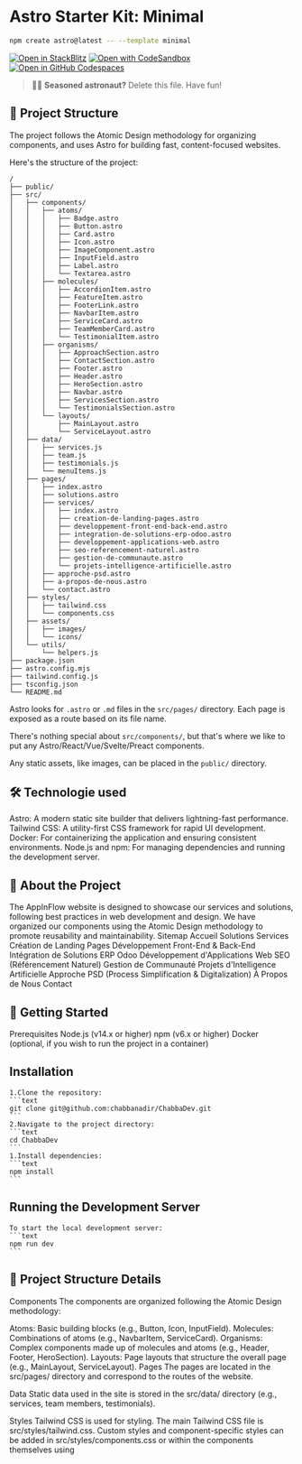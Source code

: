 # Astro Starter Kit: Minimal

```sh
npm create astro@latest -- --template minimal
```

[![Open in StackBlitz](https://developer.stackblitz.com/img/open_in_stackblitz.svg)](https://stackblitz.com/github/withastro/astro/tree/latest/examples/minimal)
[![Open with CodeSandbox](https://assets.codesandbox.io/github/button-edit-lime.svg)](https://codesandbox.io/p/sandbox/github/withastro/astro/tree/latest/examples/minimal)
[![Open in GitHub Codespaces](https://github.com/codespaces/badge.svg)](https://codespaces.new/withastro/astro?devcontainer_path=.devcontainer/minimal/devcontainer.json)

> 🧑‍🚀 **Seasoned astronaut?** Delete this file. Have fun!

## 🚀 Project Structure

The project follows the Atomic Design methodology for organizing components, and uses Astro for building fast, content-focused websites.

Here's the structure of the project:
```text
/
├── public/
├── src/
│   ├── components/
│   │   ├── atoms/
│   │   │   ├── Badge.astro
│   │   │   ├── Button.astro
│   │   │   ├── Card.astro
│   │   │   ├── Icon.astro
│   │   │   ├── ImageComponent.astro
│   │   │   ├── InputField.astro
│   │   │   ├── Label.astro
│   │   │   └── Textarea.astro
│   │   ├── molecules/
│   │   │   ├── AccordionItem.astro
│   │   │   ├── FeatureItem.astro
│   │   │   ├── FooterLink.astro
│   │   │   ├── NavbarItem.astro
│   │   │   ├── ServiceCard.astro
│   │   │   ├── TeamMemberCard.astro
│   │   │   └── TestimonialItem.astro
│   │   ├── organisms/
│   │   │   ├── ApproachSection.astro
│   │   │   ├── ContactSection.astro
│   │   │   ├── Footer.astro
│   │   │   ├── Header.astro
│   │   │   ├── HeroSection.astro
│   │   │   ├── Navbar.astro
│   │   │   ├── ServicesSection.astro
│   │   │   └── TestimonialsSection.astro
│   │   └── layouts/
│   │       ├── MainLayout.astro
│   │       └── ServiceLayout.astro
│   ├── data/
│   │   ├── services.js
│   │   ├── team.js
│   │   ├── testimonials.js
│   │   └── menuItems.js
│   ├── pages/
│   │   ├── index.astro
│   │   ├── solutions.astro
│   │   ├── services/
│   │   │   ├── index.astro
│   │   │   ├── creation-de-landing-pages.astro
│   │   │   ├── developpement-front-end-back-end.astro
│   │   │   ├── integration-de-solutions-erp-odoo.astro
│   │   │   ├── developpement-applications-web.astro
│   │   │   ├── seo-referencement-naturel.astro
│   │   │   ├── gestion-de-communaute.astro
│   │   │   └── projets-intelligence-artificielle.astro
│   │   ├── approche-psd.astro
│   │   ├── a-propos-de-nous.astro
│   │   └── contact.astro
│   ├── styles/
│   │   ├── tailwind.css
│   │   └── components.css
│   ├── assets/
│   │   ├── images/
│   │   └── icons/
│   └── utils/
│       └── helpers.js
├── package.json
├── astro.config.mjs
├── tailwind.config.js
├── tsconfig.json
└── README.md
```

Astro looks for `.astro` or `.md` files in the `src/pages/` directory. Each page is exposed as a route based on its file name.

There's nothing special about `src/components/`, but that's where we like to put any Astro/React/Vue/Svelte/Preact components.

Any static assets, like images, can be placed in the `public/` directory.


## 🛠️ Technologie used

Astro: A modern static site builder that delivers lightning-fast performance.
Tailwind CSS: A utility-first CSS framework for rapid UI development.
Docker: For containerizing the application and ensuring consistent environments.
Node.js and npm: For managing dependencies and running the development server.

## 📖 About the Project

The AppInFlow website is designed to showcase our services and solutions, following best practices in web development and design. We have organized our components using the Atomic Design methodology to promote reusability and maintainability.
Sitemap
Accueil
Solutions
Services
Création de Landing Pages
Développement Front-End & Back-End
Intégration de Solutions ERP Odoo
Développement d'Applications Web
SEO (Référencement Naturel)
Gestion de Communauté
Projets d'Intelligence Artificielle
Approche PSD (Process Simplification & Digitalization)
À Propos de Nous
Contact

## 🔧 Getting Started

Prerequisites
Node.js (v14.x or higher)
npm (v6.x or higher)
Docker (optional, if you wish to run the project in a container)

## Installation

    1.Clone the repository:
    ```text
    git clone git@github.com:chabbanadir/ChabbaDev.git
    ```
    2.Navigate to the project directory:
    ```text
    cd ChabbaDev
    ```
    1.Install dependencies:
    ```text
    npm install
    ```

## Running the Development Server

    To start the local development server:
    ```text
    npm run dev
    ```

## 🧩 Project Structure Details

Components
The components are organized following the Atomic Design methodology:

Atoms: Basic building blocks (e.g., Button, Icon, InputField).
Molecules: Combinations of atoms (e.g., NavbarItem, ServiceCard).
Organisms: Complex components made up of molecules and atoms (e.g., Header, Footer, HeroSection).
Layouts: Page layouts that structure the overall page (e.g., MainLayout, ServiceLayout).
Pages
The pages are located in the src/pages/ directory and correspond to the routes of the website.

Data
Static data used in the site is stored in the src/data/ directory (e.g., services, team members, testimonials).

Styles
Tailwind CSS is used for styling. The main Tailwind CSS file is src/styles/tailwind.css.
Custom styles and component-specific styles can be added in src/styles/components.css or within the components themselves using <style> blocks.

## 🧞 Commands

All commands are run from the root of the project, from a terminal:

| Command                   | Action                                           |
| :------------------------ | :----------------------------------------------- |
| `npm install`             | Installs dependencies                            |
| `npm run dev`             | Starts local dev server at `localhost:4321`      |
| `npm run build`           | Build your production site to `./dist/`          |
| `npm run preview`         | Preview your build locally, before deploying     |
| `npm run astro ...`       | Run CLI commands like `astro add`, `astro check` |
| `npm run astro -- --help` | Get help using the Astro CLI                     |

## 🐳 Using Docker (Optional)

If you prefer to run the project within a Docker container:

    1.Build the Docker image:
    ```text
    npm run dev
    ```
    2.Run the Docker container:
    ```text
    docker run -p 4321:4321 appinflow-website
    ```
The site will be accessible at http://localhost:4321.

## 👥 Contributing
We welcome contributions! Please open an issue or submit a pull request.

## 📄 License
This project is licensed under the MIT License.

##  📞 Contact
For questions or support, please contact us at moh.chabba@gmail.com.
